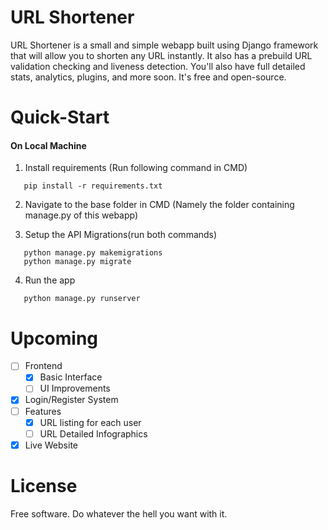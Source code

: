 # URL Shortener 
URL Shortener is a small and simple webapp built using Django framework that will allow you to shorten any URL instantly. It also has a prebuild URL validation checking and liveness detection. You'll also have full detailed stats, analytics, plugins, and more soon. It's free and open-source.

# Quick-Start

#### On Local Machine

1. Install requirements (Run following command in CMD)

```
   pip install -r requirements.txt
```

2. Navigate to the base folder in CMD (Namely the folder containing manage.py of this webapp)


3. Setup the API Migrations(run both commands)

```
   python manage.py makemigrations
   python manage.py migrate
```
4. Run the app

```
   python manage.py runserver
```
# Upcoming 

+ [ ] Frontend
    - [x] Basic Interface
    - [ ] UI Improvements
+ [x] Login/Register System
+ [ ] Features
    - [x] URL listing for each user
    - [ ] URL Detailed Infographics 
+ [x] Live Website

# License

Free software. Do whatever the hell you want with it. 
